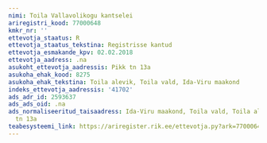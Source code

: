 ```yaml
---
nimi: Toila Vallavolikogu kantselei
ariregistri_kood: 77000648
kmkr_nr: ''
ettevotja_staatus: R
ettevotja_staatus_tekstina: Registrisse kantud
ettevotja_esmakande_kpv: 02.02.2018
ettevotja_aadress: .na
asukoht_ettevotja_aadressis: Pikk tn 13a
asukoha_ehak_kood: 8275
asukoha_ehak_tekstina: Toila alevik, Toila vald, Ida-Viru maakond
indeks_ettevotja_aadressis: '41702'
ads_adr_id: 2593637
ads_ads_oid: .na
ads_normaliseeritud_taisaadress: Ida-Viru maakond, Toila vald, Toila alevik, Pikk
  tn 13a
teabesysteemi_link: https://ariregister.rik.ee/ettevotja.py?ark=77000648&ref=rekvisiidid
---
```

